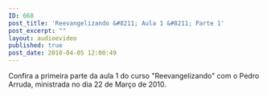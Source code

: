 ```yaml
---
ID: 668
post_title: 'Reevangelizando &#8211; Aula 1 &#8211; Parte 1'
post_excerpt: ""
layout: audioevideo
published: true
post_date: 2010-04-05 12:00:49
---
```

Confira a primeira parte da aula 1 do curso "Reevangelizando" com o Pedro Arruda, ministrada no dia 22 de Março de 2010.
